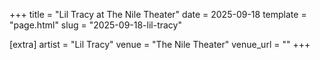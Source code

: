 +++
title = "Lil Tracy at The Nile Theater"
date = 2025-09-18
template = "page.html"
slug = "2025-09-18-lil-tracy"

[extra]
artist = "Lil Tracy"
venue = "The Nile Theater"
venue_url = ""
+++
